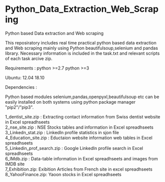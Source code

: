# Python_Data_Extraction_Web_Scraping
Python based Data extraction and Web scraping

This reposiratory includes real time practical python based data extraction and Web scraping mainly using Python beautifulsoup,selenium and pandas library. Necessary information is included in the task.txt and relevant scripts of each task arcive zip. 

Requirements :
python >=2.7
python >=3

Ubuntu:
12.04
18.10

Dependencies :

Python based modules selenium,pandas,openpyxl,beautifulsoup etc can be easily installed on both systems using python package manager "pip2"/"pip3".

1_dentist_site.zip : Extracting contact information from Swiss dentist website in Excel spreadhseets <br>
2_nse_site.zip : NSE Stocks tables and information in Excel spreadhseets <br>
3_Linkedn_stat.zip : LinkedIn profile statistics in sjon file <br>
4_Education_site.zip : Eductaion website information web tables in Excel spreadhseets <br>
5_Linkedin_prof_search.zip : Google LinkedIn profile search in Excel spreadhseets <br>
6_IMdb.zip : Data-table information in Excel spreadhseets and images from IMDB site <br>
7_Exhibition.zip: Exibition Articles from French site in excel spreadhseets <br>
8_YahooFinance.zip: Yaoon stocks in Excel spreadhseets <br>
